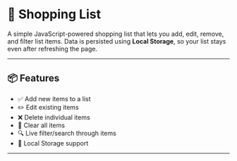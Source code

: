 # 📝 Shopping List

A simple JavaScript-powered shopping list that lets you add, edit, remove, and filter list items. Data is persisted using **Local Storage**, so your list stays even after refreshing the page.

---

## 📦 Features

-   ✅ Add new items to a list
-   ✏️ Edit existing items
-   ❌ Delete individual items
-   🧹 Clear all items
-   🔍 Live filter/search through items
-   💾 Local Storage support

---
